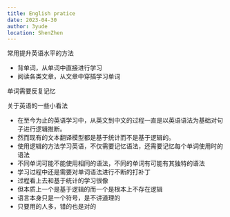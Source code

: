 ```yaml
---
title: English pratice
date: 2023-04-30
author: 3yude
location: ShenZhen 
---
```


常用提升英语水平的方法
- 背单词，从单词中直接进行学习
- 阅读各类文章，从文章中穿插学习单词

单词需要反复记忆

关于英语的一些小看法
- 在至今为止的英语学习中，从英文到中文的过程一直是以英语语法为基础对句子进行逻辑推断。
- 然而现有的文本翻译模型都是基于统计而不是基于逻辑的。
- 使用逻辑的方法学习英语，不仅需要记忆语法，还需要记忆每个单词使用时的语法
- 不同单词可能不能使用相同的语法，不同的单词有可能有其独特的语法
- 学习过程中还是需要对单词语法进行不断的打补丁
- 过程看上去和基于统计的学习很像
- 但本质上一个是基于逻辑的而一个是根本上不存在逻辑
- 语言本身只是一个符号，是不讲道理的
- 只要用的人多，错的也是对的
